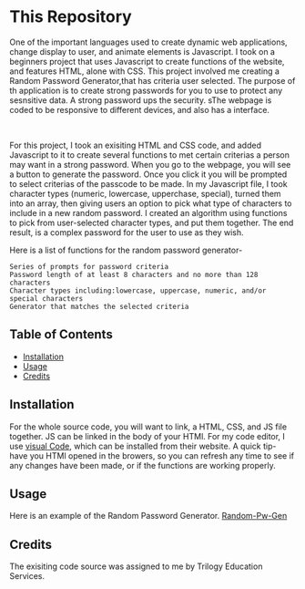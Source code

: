 # This Repository
<p>One of the important languages used to create dynamic web applications, change display to user, and animate elements is Javascript. I took on a beginners project that uses Javascript to create functions of the website, and features HTML, alone with CSS. This project involved me creating a Random Password Generator,that has criteria user selected. The purpose of th application is to create strong passwords for you to use to protect any sesnsitive data. A strong password ups the security. sThe webpage is coded to be responsive to different devices, and also has a interface.
</p>

  <br>
  
 <p>For this project, I took an exisiting HTML and CSS code, and added Javascript to it to create several functions to met certain  criterias a person may want in a strong password. When you go to the webpage, you will see a button to generate the password. Once you click it you will be prompted to select criterias of the passcode to be made. In my Javascript file, I took character types (numeric, lowercase, upperchase, special), turned them into an array, then giving users an option to pick what type of characters to include in a new random password. I created an algorithm using functions to pick from user-selected character types, and put them together. The end result, is a complex password for the user to use as they wish.
  
  <br>
  
  Here is a list of functions for the random password generator-
 ```
Series of prompts for password criteria
Password length of at least 8 characters and no more than 128 characters
Character types including:lowercase, uppercase, numeric, and/or special characters
Generator that matches the selected criteria
```
<p>

## Table of Contents

* [Installation](#installation)
* [Usage](#usage)
* [Credits](#credits)

## Installation
For the whole source code, you will want to link, a HTML, CSS, and JS file together. JS can be linked in the body of your HTMl.
For my code editor, I use [visual Code](https://code.visualstudio.com/), which can be installed from their website. A quick tip- have you HTMl opened in the browers, so you can refresh any time to see if any changes have been made, or if the functions are working properly.


## Usage 

Here is an example of the Random Password Generator.
[Random-Pw-Gen](https://uci.bootcampcontent.com/UCI-Coding-Bootcamp/uci-irv-fsf-pt-02-2020-u-c/raw/master/Class-Content/03-JavaScript/02-Homework/Assets/03-javascript-homework-demo.png)

## Credits

The exisiting code source was assigned to me by Trilogy Education Services. 
